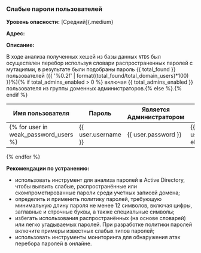### Слабые пароли пользователей

**Уровень опасности:** [Средний]{.medium}

**Адрес:** 

**Описание:**

В ходе анализа полученных хешей из базы данных `NTDS` был осуществлен перебор используя словари распространенных паролей с мутациями, в результате были подобраны пароль {{ total_found }} пользователей ({{ '%0.2f' | format((total_found/total_domain_users)*100) }}%){% if total_admins_enabled > 0 %} включая {{ total_admins_enabled }} пользователя из группы доменных администраторов.{% else %}.{% endif %}

| Имя пользователя | Пароль | Является Администратором | Статус |
|----------|----------|--------------|--------|
{% for user in weak_password_users %}| {{ user.username }} | {{ user.password }} | {{ "Да" if user.is_domain_admin else "Нет" }} | {{ "Активен" if user.enabled else "Отключен" }} |
{% endfor %}

**Рекомендации по устранению:**

- использовать инструмент для анализа паролей в Active Directory, чтобы выявить слабые, распространённые или скомпрометированные пароли среди учетных записей домена;
- определить и применить политику паролей, требующую минимальную длину пароля не менее 12 символов, включая цифры, заглавные и строчные буквы, а также специальные символы;
- избегать использования распространённых (на основе словарей) или легко угадываемых паролей. При разработке политики паролей включите примеры известных слабых типов паролей;
- использовать инструменты мониторинга для обнаружения атак перебора паролей в онлайне.